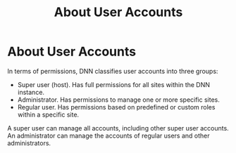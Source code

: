 ﻿---
uid: administrators-user-accounts-overview
topic: administrators-user-accounts-overview
locale: en
title: About User Accounts
dnneditions: DNN Platform,Evoq Content,Evoq Engage
dnnversion: 09.02.00
parent-topic: administrators-security-overview
related-topics: administrators-roles-overview,administrators-jwt-overview
---

# About User Accounts

In terms of permissions, DNN classifies user accounts into three groups:

*   Super user (host). Has full permissions for all sites within the DNN instance.
*   Administrator. Has permissions to manage one or more specific sites.
*   Regular user. Has permissions based on predefined or custom roles within a specific site.

A super user can manage all accounts, including other super user accounts. An administrator can manage the accounts of regular users and other administrators.
